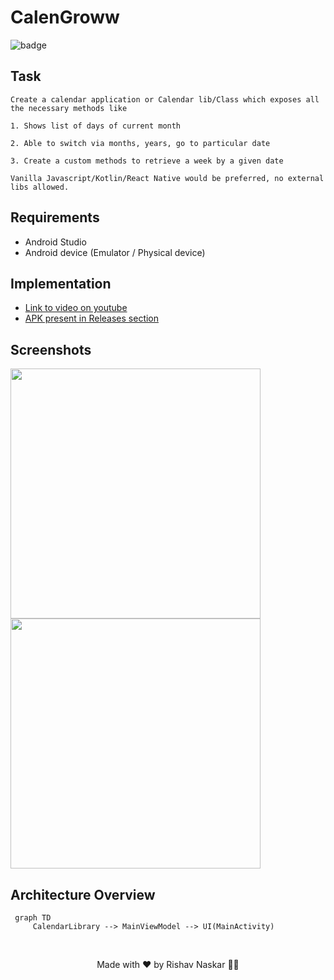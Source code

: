 # CalenGroww

![badge](https://img.shields.io/badge/Groww%20Task-Calender-%23099DFD)

## Task

```
Create a calendar application or Calendar lib/Class which exposes all the necessary methods like

1. Shows list of days of current month

2. Able to switch via months, years, go to particular date

3. Create a custom methods to retrieve a week by a given date

Vanilla Javascript/Kotlin/React Native would be preferred, no external libs allowed.
```

## Requirements

- Android Studio
- Android device (Emulator / Physical device)

## Implementation
- [Link to video on youtube](https://www.youtube.com/watch?v=c1Qzqk3Q1dM)
- [APK present in Releases section](https://github.com/rishavnaskar/CalenGroww/releases/download/v1.0/app-debug.apk)

## Screenshots
<img src="https://user-images.githubusercontent.com/59786899/159157637-c1871d57-f63e-43d5-930f-03fc28e39b4d.png" height="400"></img>
<img src="https://user-images.githubusercontent.com/59786899/159157652-b1d598e7-232f-46d9-ab64-ef2caef58511.png" height="400"></img>

## Architecture Overview
```mermaid
 graph TD
	 CalendarLibrary --> MainViewModel --> UI(MainActivity)
 ```

 
<br>
<p align="center">
	Made with ❤ by Rishav Naskar 👩‍💻
</p>

